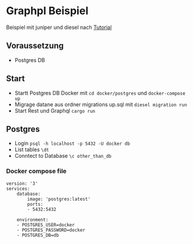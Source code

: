 # Graphpl Beispiel 
Beispiel mit juniper und diesel nach [Tutorial](https://dev.to/open-graphql/building-powerful-graphql-servers-with-rust-3gla)

## Voraussetzung
* Postgres DB 

## Start
* Startt Postgres DB Docker mit `cd docker/postgres` und `docker-compose up`
* Migrage datane aus ordner migrations up.sql mit `diesel migration run`
* Start Rest und Graphql `cargo run`

## Postgres
* Login `psql -h localhost -p 5432 -U docker db`
* List tables `\dt`
* Conntect to Database `\c other_than_db`

### Docker compose file

    version: '3'
    services:
        database:
            image: 'postgres:latest'
            ports:
            - 5432:5432

        environment:
        - POSTGRES_USER=docker
        - POSTGRES_PASSWORD=docker
        - POSTGRES_DB=db

